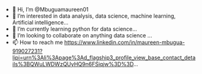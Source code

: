 - 👋 Hi, I’m @Mbuguamaureen01
- 👀 I’m interested in data analysis, data science, machine learning, Artificial intelligence...
- 🌱 I’m currently learning python for data science...
- 💞️ I’m looking to collaborate on anything data science ...
- 📫 How to reach me https://www.linkedin.com/in/maureen-mbugua-919027231?lipi=urn%3Ali%3Apage%3Ad_flagship3_profile_view_base_contact_details%3BQWuLWDWzQUyHQ9n6FSiqjw%3D%3D...

<!---
Mbuguamaureen01/Mbuguamaureen01 is a ✨ special ✨ repository because its `README.md` (this file) appears on your GitHub profile.
You can click the Preview link to take a look at your changes.
--->
